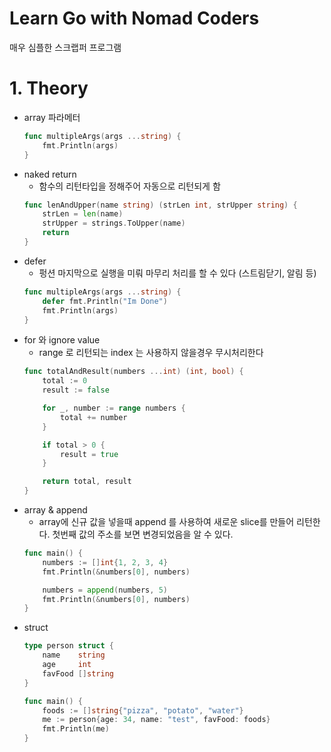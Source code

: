 # Learn Go with Nomad Coders
매우 심플한 스크랩퍼 프로그램

# 1. Theory
* array 파라메터
    ```go
    func multipleArgs(args ...string) {
        fmt.Println(args)
    }
    ```
* naked return
    * 함수의 리턴타입을 정해주어 자동으로 리턴되게 함
    ```go
    func lenAndUpper(name string) (strLen int, strUpper string) {
        strLen = len(name)
        strUpper = strings.ToUpper(name)
        return
    }
    ```
* defer
    * 펑션 마지막으로 실행을 미뤄 마무리 처리를 할 수 있다 (스트림닫기, 알림 등)
    ```go
    func multipleArgs(args ...string) {
        defer fmt.Println("Im Done")
        fmt.Println(args)
    }
    ```
* for 와 ignore value
    * range 로 리턴되는 index 는 사용하지 않을경우 무시처리한다
    ```go
    func totalAndResult(numbers ...int) (int, bool) {
        total := 0
        result := false

        for _, number := range numbers {
            total += number
        }

        if total > 0 {
            result = true
        }

        return total, result
    }
    ```
* array & append
    * array에 신규 값을 넣을때 append 를 사용하여 새로운 slice를 만들어 리턴한다. 첫번째 값의 주소를 보면 변경되었음을 알 수 있다.
    ```go
    func main() {
        numbers := []int{1, 2, 3, 4}
        fmt.Println(&numbers[0], numbers)

        numbers = append(numbers, 5)
        fmt.Println(&numbers[0], numbers)
    }
    ```
* struct
    ```go
    type person struct {
        name    string
        age     int
        favFood []string
    }

    func main() {
        foods := []string{"pizza", "potato", "water"}
        me := person{age: 34, name: "test", favFood: foods}
        fmt.Println(me)
    }
    ```